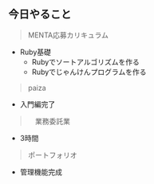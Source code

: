 ## 今日やること

> MENTA応募カリキュラム
- Ruby基礎
  - Rubyでソートアルゴリズムを作る
  - Rubyでじゃんけんプログラムを作る

> paiza
- 入門編完了

>　業務委託業　
- 3時間 

> ポートフォリオ
- 管理機能完成
